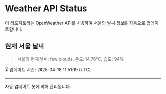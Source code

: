 
# Weather API Status

이 리포지토리는 OpenWeather API를 사용하여 서울의 날씨 정보를 자동으로 업데이트합니다.

## 현재 서울 날씨
> 서울의 현재 날씨: few clouds, 온도: 14.76°C, 습도: 94%

⏳ 업데이트 시간: 2025-04-18 11:51:19 (UTC)

---
자동 업데이트 봇에 의해 관리됩니다.
